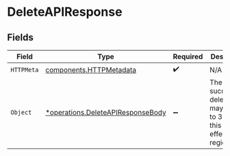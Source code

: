 # DeleteAPIResponse


## Fields

| Field                                                                                          | Type                                                                                           | Required                                                                                       | Description                                                                                    |
| ---------------------------------------------------------------------------------------------- | ---------------------------------------------------------------------------------------------- | ---------------------------------------------------------------------------------------------- | ---------------------------------------------------------------------------------------------- |
| `HTTPMeta`                                                                                     | [components.HTTPMetadata](../../models/components/httpmetadata.md)                             | :heavy_check_mark:                                                                             | N/A                                                                                            |
| `Object`                                                                                       | [*operations.DeleteAPIResponseBody](../../models/operations/deleteapiresponsebody.md)          | :heavy_minus_sign:                                                                             | The api was successfully deleted, it may take up to 30s for this to take effect in all regions |